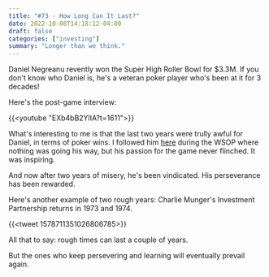 ```yaml
---
title: "#73 - How Long Can It Last?"
date: 2022-10-08T14:18:12-04:00
draft: false
categories: ["investing"]
summary: "Longer than we think."
---
```


Daniel Negreanu revently won the Super High Roller Bowl for $3.3M. If you don't know who Daniel is, he's a veteran poker player who's been at it for 3 decades!

Here's the post-game interview:

{{<youtube "EXb4bB2YlIA?t=1611">}}

What's interesting to me is that the last two years were trully awful for Daniel, in terms of poker wins. I followed him [here](https://www.youtube.com/c/dnegspoker/videos) during the WSOP where nothing was going his way, but his passion for the game never flinched. It was inspiring.

And now after two years of misery, he's been vindicated. His perseverance has been rewarded.

Here's another example of two rough years: Charlie Munger's Investment Partnership returns in 1973 and 1974.

{{<tweet 1578711351026806785>}}

All that to say: rough times can last a couple of years. 

But the ones who keep persevering and learning will eventually prevail again.